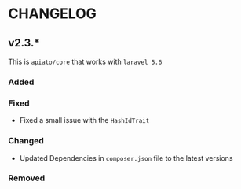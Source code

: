 # CHANGELOG

## v2.3.*
This is `apiato/core` that works with `laravel 5.6`

### Added

### Fixed
- Fixed a small issue with the `HashIdTrait`

### Changed
- Updated Dependencies in `composer.json` file to the latest versions

### Removed

